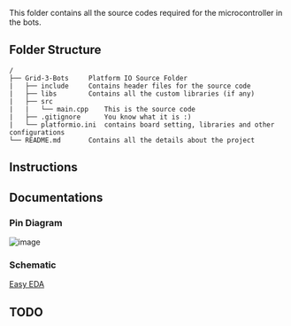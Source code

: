 This folder contains all the source codes required for the microcontroller in the bots.

## Folder Structure
```
/
├── Grid-3-Bots     Platform IO Source Folder
|   ├── include     Contains header files for the source code
|   ├── libs        Contains all the custom libraries (if any)
|   ├── src
|   |   └── main.cpp    This is the source code
|   ├── .gitignore      You know what it is :)
|   └── platformio.ini  contains board setting, libraries and other configurations
└── README.md       Contains all the details about the project
```

## Instructions

## Documentations
### Pin Diagram
![image](https://user-images.githubusercontent.com/55695557/128547346-8479d397-2cb4-4a6e-9751-bb0089a39597.png)
### Schematic
  [Easy EDA](https://oshwlab.com/anindya_electronic_hobbyist/monokrome)
## TODO
